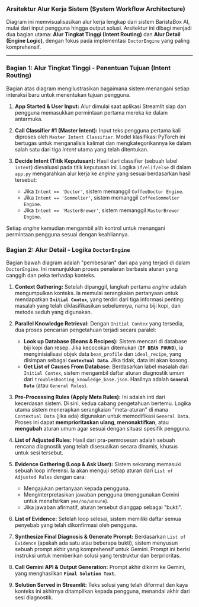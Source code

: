 ### **Arsitektur Alur Kerja Sistem (System Workflow Architecture)**

Diagram ini memvisualisasikan alur kerja lengkap dari sistem BaristaBox AI, mulai dari input pengguna hingga output solusi. Arsitektur ini dibagi menjadi dua bagian utama: **Alur Tingkat Tinggi (Intent Routing)** dan **Alur Detail (Engine Logic)**, dengan fokus pada implementasi `DoctorEngine` yang paling komprehensif.

---

### **Bagian 1: Alur Tingkat Tinggi - Penentuan Tujuan (Intent Routing)**

Bagian atas diagram mengilustrasikan bagaimana sistem menangani setiap interaksi baru untuk menentukan tujuan pengguna.

1.  **App Started & User Input:** Alur dimulai saat aplikasi Streamlit siap dan pengguna memasukkan permintaan pertama mereka ke dalam antarmuka.

2.  **Call Classifier #1 (Master Intent):** Input teks pengguna pertama kali diproses oleh `Master Intent Classifier`. Model klasifikasi PyTorch ini bertugas untuk menganalisis kalimat dan mengkategorikannya ke dalam salah satu dari tiga _intent_ utama yang telah ditentukan.

3.  **Decide Intent (Titik Keputusan):** Hasil dari classifier (sebuah label `intent`) dievaluasi pada titik keputusan ini. Logika `if/elif/else` di dalam `app.py` mengarahkan alur kerja ke _engine_ yang sesuai berdasarkan hasil tersebut:
    - Jika `Intent == 'Doctor'`, sistem memanggil `CoffeeDoctor Engine`.
    - Jika `Intent == 'Sommelier'`, sistem memanggil `CoffeeSommelier Engine`.
    - Jika `Intent == 'MasterBrewer'`, sistem memanggil `MasterBrewer Engine`.

Setiap _engine_ kemudian mengambil alih kontrol untuk menangani permintaan pengguna sesuai dengan keahliannya.

### **Bagian 2: Alur Detail - Logika `DoctorEngine`**

Bagian bawah diagram adalah "pembesaran" dari apa yang terjadi di dalam `DoctorEngine`. Ini menunjukkan proses penalaran berbasis aturan yang canggih dan peka terhadap konteks.

1.  **Context Gathering:** Setelah dipanggil, langkah pertama _engine_ adalah mengumpulkan konteks. Ia memulai serangkaian pertanyaan untuk mendapatkan **`Initial Contex`**, yang terdiri dari tiga informasi penting: masalah yang telah diklasifikasikan sebelumnya, nama biji kopi, dan metode seduh yang digunakan.

2.  **Parallel Knowledge Retrieval:** Dengan `Initial Contex` yang tersedia, dua proses pencarian pengetahuan terjadi secara paralel:

    - **Look up Database (Beans & Recipes):** Sistem mencari di database biji kopi dan resep. Jika kecocokan ditemukan (**`IF BEAN FOUND`**), ia menginisialisasi objek data `bean_profile` dan `ideal_recipe`, yang disimpan sebagai **`Contextual Data`**. Jika tidak, data ini akan kosong.
    - **Get List of Causes From Database:** Berdasarkan label masalah dari `Initial Contex`, sistem mengambil daftar aturan diagnostik umum dari `troubleshooting_knowledge_base.json`. Hasilnya adalah **`General Data`** (atau `General Rules`).

3.  **Pre-Processing Rules (Apply Meta Rules):** Ini adalah inti dari kecerdasan sistem. Di sini, kedua cabang pengetahuan bertemu. Logika utama sistem menerapkan serangkaian "meta-aturan" di mana `Contextual Data` (jika ada) digunakan untuk memodifikasi `General Data`. Proses ini dapat **memprioritaskan ulang**, **menonaktifkan**, atau **mengubah** aturan umum agar sesuai dengan situasi spesifik pengguna.

4.  **List of Adjusted Rules:** Hasil dari pra-pemrosesan adalah sebuah rencana diagnostik yang telah disesuaikan secara dinamis, khusus untuk sesi tersebut.

5.  **Evidence Gathering (Loop & Ask User):** Sistem sekarang memasuki sebuah loop inferensi. Ia akan menguji setiap aturan dari `List of Adjusted Rules` dengan cara:

    - Mengajukan pertanyaan kepada pengguna.
    - Menginterpretasikan jawaban pengguna (menggunakan Gemini untuk menafsirkan `yes/no/unsure`).
    - Jika jawaban afirmatif, aturan tersebut dianggap sebagai "bukti".

6.  **List of Evidence:** Setelah loop selesai, sistem memiliki daftar semua penyebab yang telah dikonfirmasi oleh pengguna.

7.  **Synthesize Final Diagnosis & Generate Prompt:** Berdasarkan `List of Evidence` (apakah ada satu atau beberapa bukti), sistem menyusun sebuah prompt akhir yang komprehensif untuk Gemini. Prompt ini berisi instruksi untuk memberikan solusi yang terstruktur dan berprioritas.

8.  **Call Gemini API & Output Generation:** Prompt akhir dikirim ke Gemini, yang menghasilkan **`Final Solution Text`**.

9.  **Solution Served in Streamlit:** Teks solusi yang telah diformat dan kaya konteks ini akhirnya ditampilkan kepada pengguna, menandai akhir dari sesi diagnostik.
